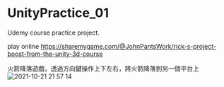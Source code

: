# UnityPractice_01
Udemy course practice project.

play online
https://sharemygame.com/@JohnPantsWork/rick-s-project-boost-from-the-unity-3d-course

火箭降落遊戲，透過方向鍵操作上下左右，將火箭降落到另一個平台上
![2021-10-21 21 57 14](https://user-images.githubusercontent.com/46527458/138292996-c06f8cc4-d084-4c83-9b1f-49e4c157abd5.jpg)

